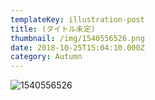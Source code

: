 ```yaml
---
templateKey: illustration-post
title: (タイトル未定)
thumbnail: /img/1540556526.png
date: 2018-10-25T15:04:10.000Z
category: Autumn
---
```

![1540556526](/img/1540556526.png)
